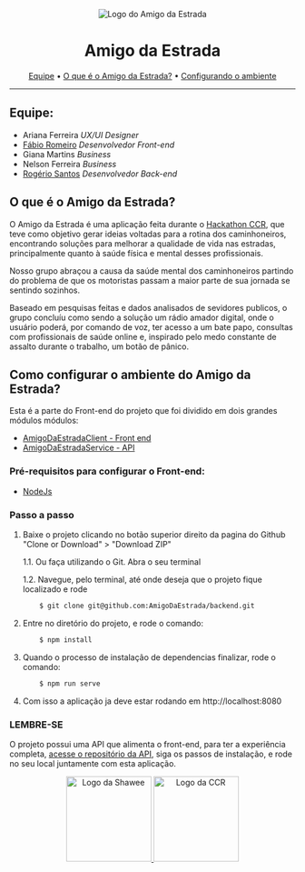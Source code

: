 <p align="center">
  <img src="https://antenas.s3.amazonaws.com/amigo-da-estrada.svg" alt="Logo do Amigo da Estrada" />
</p>

<h1 align="center">Amigo da Estrada</h1>

<p align="center">
    <a href="#equipe">Equipe</a> •
    <a href="#o-que-é-o-amigo-da-estrada">O que é o Amigo da Estrada?</a> •
    <a href="#como-configurar-o-ambiente-do-amigo-da-estrada">Configurando o ambiente</a>
</p>

---

## Equipe:
- Ariana Ferreira _UX/UI Designer_
- [Fábio Romeiro](https://github.com/FabioRomeiro) _Desenvolvedor Front-end_
- Giana Martins _Business_
- Nelson Ferreira _Business_
- [Rogério Santos](https://github.com/piurass) _Desenvolvedor Back-end_


## O que é o Amigo da Estrada?

O Amigo da Estrada é uma aplicação feita durante o [Hackathon CCR](http://grupoccr.com.br/hackathonccr/), que teve como objetivo gerar ideias voltadas para a rotina dos caminhoneiros, encontrando soluções para melhorar a qualidade de vida nas estradas, principalmente quanto à saúde física e mental desses profissionais.

Nosso grupo abraçou a causa da saúde mental dos caminhoneiros partindo do problema de que os motoristas passam a maior parte de sua jornada se sentindo sozinhos.

Baseado em pesquisas feitas e dados analisados de sevidores publicos, o grupo concluíu como sendo a solução um rádio amador digital, onde o usuário poderá, por comando de voz, ter acesso a um bate papo, consultas com profissionais de saúde online e, inspirado pelo medo constante de assalto durante o trabalho, um botão de pânico.


## Como configurar o ambiente do Amigo da Estrada?

Esta é a parte do Front-end do projeto que foi dividido em dois grandes módulos módulos:
- [AmigoDaEstradaClient - Front end](https://github.com/AmigoDaEstrada/AmigoDaEstradaClient)
- [AmigoDaEstradaService - API](https://github.com/AmigoDaEstrada/backend)


### Pré-requisitos para configurar o Front-end:
- [NodeJs](https://nodejs.org/pt-br/download/)

### Passo a passo
1. Baixe o projeto clicando no botão superior direito da pagina do Github "Clone or Download" > "Download ZIP"
    
    1.1. Ou faça utilizando o Git. Abra o seu terminal
    
    1.2. Navegue, pelo terminal, até onde deseja que o projeto fique localizado e rode
    ```bash
        $ git clone git@github.com:AmigoDaEstrada/backend.git
    ```

2. Entre no diretório do projeto, e rode o comando:
    ```bash
        $ npm install
    ```

3. Quando o processo de instalação de dependencias finalizar, rode o comando:
    ```bash
        $ npm run serve
    ```

4. Com isso a aplicação ja deve estar rodando em http://localhost:8080


### **LEMBRE-SE**

O projeto possui uma API que alimenta o front-end, para ter a experiência completa, [acesse o repositório da API](https://github.com/AmigoDaEstrada/backend), siga os passos de instalação, e rode no seu local juntamente com esta aplicação.

<p align="center">
  <a href="https://shawee.io/" target="_blank">
    <img src="http://hackathontotalvoice.shawee.io/assets/img/logo-shawee.png" alt="Logo da Shawee" width="150" />
  </a>
  <a href="http://www.grupoccr.com.br/" target="_blank">
    <img src="https://interitsolutions.com.br/wp-content/uploads/2019/02/ccr.png" alt="Logo da CCR" width="150" />
  </a>
</p>